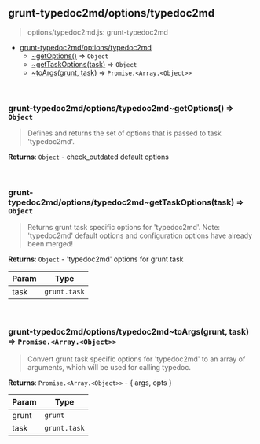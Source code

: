 
<br><a name="module_grunt-typedoc2md/options/typedoc2md"></a>

## grunt-typedoc2md/options/typedoc2md
> options/typedoc2md.js: grunt-typedoc2md


* [grunt-typedoc2md/options/typedoc2md](#module_grunt-typedoc2md/options/typedoc2md)
    * [~getOptions()](#module_grunt-typedoc2md/options/typedoc2md..getOptions) ⇒ <code>Object</code>
    * [~getTaskOptions(task)](#module_grunt-typedoc2md/options/typedoc2md..getTaskOptions) ⇒ <code>Object</code>
    * [~toArgs(grunt, task)](#module_grunt-typedoc2md/options/typedoc2md..toArgs) ⇒ <code>Promise.&lt;Array.&lt;Object&gt;&gt;</code>


<br><a name="module_grunt-typedoc2md/options/typedoc2md..getOptions"></a>

### grunt-typedoc2md/options/typedoc2md~getOptions() ⇒ <code>Object</code>
> Defines and returns the set of options that is passed to task 'typedoc2md'.

**Returns**: <code>Object</code> - check_outdated default options  

<br><a name="module_grunt-typedoc2md/options/typedoc2md..getTaskOptions"></a>

### grunt-typedoc2md/options/typedoc2md~getTaskOptions(task) ⇒ <code>Object</code>
> Returns grunt task specific options for 'typedoc2md'.>  Note: 'typedoc2md' default options and configuration>        options have already been merged!

**Returns**: <code>Object</code> - 'typedoc2md' options for grunt task  

| Param | Type |
| --- | --- |
| task | <code>grunt.task</code> | 


<br><a name="module_grunt-typedoc2md/options/typedoc2md..toArgs"></a>

### grunt-typedoc2md/options/typedoc2md~toArgs(grunt, task) ⇒ <code>Promise.&lt;Array.&lt;Object&gt;&gt;</code>
> Convert grunt task specific options for 'typedoc2md' to an >  array of arguments, which will be used for calling typedoc.

**Returns**: <code>Promise.&lt;Array.&lt;Object&gt;&gt;</code> - { args, opts }  

| Param | Type |
| --- | --- |
| grunt | <code>grunt</code> | 
| task | <code>grunt.task</code> | 

